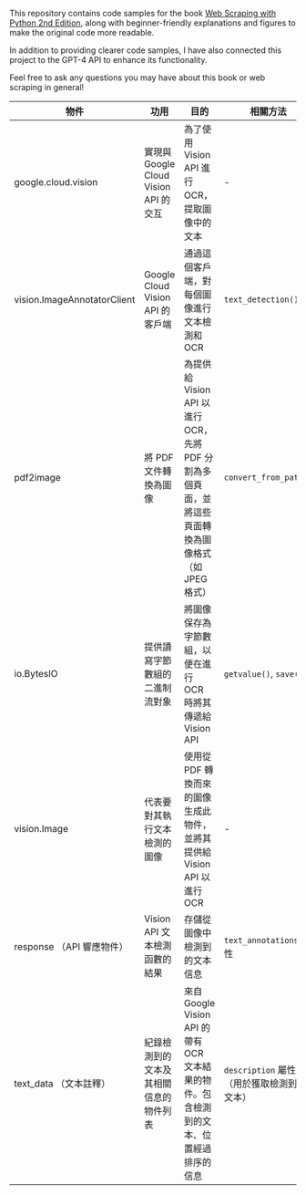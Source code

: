 This repository contains code samples for the book <a href="http://shop.oreilly.com/product/0636920078067.do">Web Scraping with Python 2nd Edition</a>, along with beginner-friendly explanations and figures to make the original code more readable.

In addition to providing clearer code samples, I have also connected this project to the GPT-4 API to enhance its functionality.

Feel free to ask any questions you may have about this book or web scraping in general!

| 物件                      | 功用                                                   | 目的                                                                                                    | 相關方法                                             |
|---------------------------|--------------------------------------------------------|---------------------------------------------------------------------------------------------------------|------------------------------------------------------|
| google.cloud.vision       | 實現與 Google Cloud Vision API 的交互                   | 為了使用 Vision API 進行 OCR，提取圖像中的文本                                                          | -                                                    |
| vision.ImageAnnotatorClient | Google Cloud Vision API 的客戶端                      | 通過這個客戶端，對每個圖像進行文本檢測和 OCR                                                              | `text_detection()`                                  |
| pdf2image                 | 將 PDF 文件轉換為圖像                                 | 為提供給 Vision API 以進行 OCR，先將 PDF 分割為多個頁面，並將這些頁面轉換為圖像格式（如 JPEG 格式）         | `convert_from_path()`                               |
| io.BytesIO                | 提供讀寫字節數組的二進制流對象                         | 將圖像保存為字節數組，以便在進行 OCR 時將其傳遞給 Vision API                                               | `getvalue()`, `save()`                              |
| vision.Image              | 代表要對其執行文本檢測的圖像                          | 使用從 PDF 轉換而來的圖像生成此物件，並將其提供給 Vision API 以進行 OCR                                   | -                                                    |
| response （API 響應物件）    | Vision API 文本檢測函數的結果                         | 存儲從圖像中檢測到的文本信息                                                                             | `text_annotations` 屬性                              |
| text_data （文本註釋）      | 紀錄檢測到的文本及其相關信息的物件列表                | 來自 Google Vision API 的帶有 OCR 文本結果的物件。包含檢測到的文本、位置經過排序的信息                 | `description` 屬性（用於獲取檢測到的文本）            |
